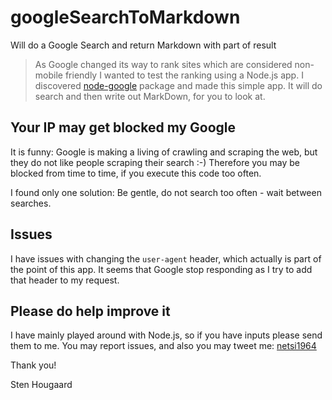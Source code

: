 # googleSearchToMarkdown
Will do a Google Search and return Markdown with part of result

> As Google changed its way to rank sites which are considered non-mobile friendly
> I wanted to test the ranking using a Node.js app.
> I discovered [node-google](https://github.com/jprichardson/node-google) package and made this simple app.
> It will do search and then write out MarkDown, for you to look at.

## Your IP may get blocked my Google
It is funny: Google is making a living of crawling and scraping the web, but they do not like people scraping their search :-)
Therefore you may be blocked from time to time, if you execute this code too often.

I found only one solution: Be gentle, do not search too often - wait between searches.

## Issues
I have issues with changing the `user-agent` header, which actually is part of the point of this app.
It seems that Google stop responding as I try to add that header to my request.

## Please do help improve it
I have mainly played around with Node.js, so if you have inputs please send them to me.
You may report issues, and also you may tweet me: [netsi1964](https://twitter.com/netsi1964) 


Thank you!


Sten Hougaard